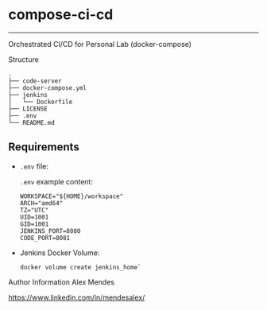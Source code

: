 # compose-ci-cd

---------------

Orchestrated CI/CD for Personal Lab (docker-compose)

Structure

```shell
.
├── code-server
├── docker-compose.yml
├── jenkins
│   └── Dockerfile
├── LICENSE
├── .env
└── README.md
```

## Requirements

* `.env` file:
  
  `.env` example content:
  
  ```shell
  WORKSPACE="${HOME}/workspace"
  ARCH="amd64"
  TZ="UTC"
  UID=1001
  GID=1001
  JENKINS_PORT=8080
  CODE_PORT=8081
  ```

* Jenkins Docker Volume:

  ```shell
  docker volume create jenkins_home`
  ```

Author Information
Alex Mendes

<https://www.linkedin.com/in/mendesalex/>
